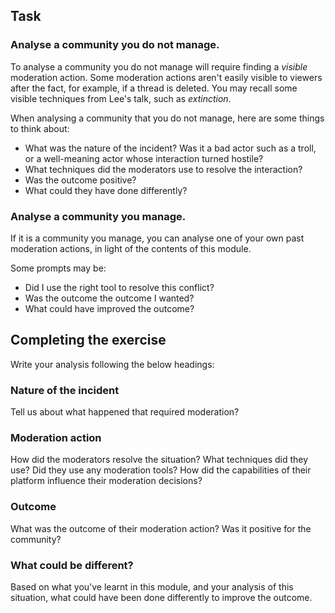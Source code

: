 
## Task

### Analyse a community you do not manage.

To analyse a community you do not manage will require finding a _visible_ moderation action. Some moderation actions aren't easily visible to viewers after the fact, for example, if a thread is deleted. You may recall some visible techniques from Lee's talk, such as _extinction_.

When analysing a community that you do not manage, here are some things to think about:
- What was the nature of the incident? Was it a bad actor such as a troll, or a well-meaning actor whose interaction turned hostile?
- What techniques did the moderators use to resolve the interaction?
- Was the outcome positive?
- What could they have done differently?


### Analyse a community you manage.

If it is a community you manage, you can analyse one of your own past moderation actions, in light of the contents of this module.

Some prompts may be:
- Did I use the right tool to resolve this conflict?
- Was the outcome the outcome I wanted?
- What could have improved the outcome?

## Completing the exercise

Write your analysis following the below headings:

### Nature of the incident

Tell us about what happened that required moderation?

### Moderation action

How did the moderators resolve the situation? What techniques did they use? Did they use any moderation tools? How did the capabilities of their platform influence their moderation decisions?

### Outcome

What was the outcome of their moderation action? Was it positive for the community?

### What could be different?

Based on what you've learnt in this module, and your analysis of this situation, what could have been done differently to improve the outcome.  

